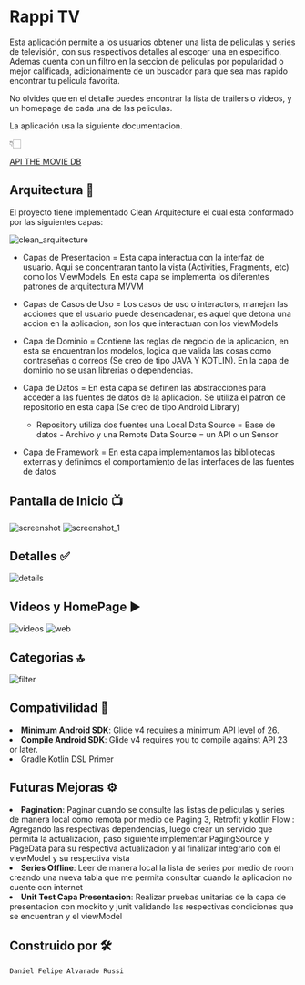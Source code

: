 # Rappi TV

<p>Esta aplicación permite a los usuarios obtener una lista de peliculas y series de televisión, con sus respectivos detalles al escoger una en especifico. Ademas cuenta con
un filtro en la seccion de peliculas por popularidad o mejor calificada, adicionalmente de un buscador para que sea mas rapido encontrar tu pelicula favorita.</p>

<p>No olvides que en el detalle puedes encontrar la lista de trailers o videos, y un homepage de cada una de las peliculas.</p>

<p>La aplicación usa la siguiente documentacion.</p> 👇🏻

<a href="https://www.themoviedb.org/documentation/api">API THE MOVIE DB</a>


## Arquitectura 🚀
<p>
El proyecto tiene implementado Clean Arquitecture el cual esta conformado por las siguientes capas:

![clean_arquitecture](https://user-images.githubusercontent.com/61768939/141804064-cf90f5e5-dd51-4424-8fb1-58b1a174156f.jpg)

- Capas de Presentacion = Esta capa interactua con la interfaz de usuario. Aqui se concentraran 
tanto la vista (Activities, Fragments, etc) como los ViewModels. En esta capa se implementa los diferentes
patrones de arquitectura MVVM 

- Capas de Casos de Uso = Los casos de uso o interactors, manejan las acciones que el usuario puede
desencadenar, es aquel que detona una accion en la aplicacion, son los que interactuan con los viewModels

- Capa de Dominio = Contiene las reglas de negocio de la aplicacion, en esta se encuentran los modelos, logica
que valida las cosas como contraseñas o correos (Se creo de tipo JAVA Y KOTLIN). En la capa de dominio no se usan
librerias o dependencias.

- Capa de Datos = En esta capa se definen las abstracciones para acceder a las fuentes de datos de la aplicacion.
Se utiliza el patron de repositorio en esta capa (Se creo de tipo Android Library)

  - Repository utiliza dos fuentes una Local Data Source = Base de datos - Archivo y una Remote Data Source = un API o un Sensor

- Capa de Framework = En esta capa implementamos las bibliotecas  externas y definimos el comportamiento de las
interfaces de las fuentes de datos
</p>

## Pantalla de Inicio 📺
![screenshot](https://user-images.githubusercontent.com/61768939/141806392-54ebb960-5936-4611-851d-d33da961d923.jpg)  ![screenshot_1](https://user-images.githubusercontent.com/61768939/141806562-3003b04c-4f15-4c12-ae40-00d86c2abb4b.jpg)

## Detalles ✅

![details](https://user-images.githubusercontent.com/61768939/141807010-f68c01df-0351-4908-a01d-ec07c577db51.jpg)

## Videos y HomePage ▶️

![videos](https://user-images.githubusercontent.com/61768939/141807921-ae6408da-48ff-42cf-8563-ef96297d5555.jpg)
![web](https://user-images.githubusercontent.com/61768939/141807963-db1ddcf7-b820-4ad8-854e-db3a6707b589.jpg)

## Categorias 🔝

![filter](https://user-images.githubusercontent.com/61768939/141808392-83e3acb3-7f9d-45f4-8242-d9bda2846560.jpg)


## Compativilidad 🔧

<li><strong>Minimum Android SDK</strong>: Glide v4 requires a minimum API level of 26.</li>
<li><strong>Compile Android SDK</strong>: Glide v4 requires you to compile against API 23 or later.</li>
<li>Gradle Kotlin DSL Primer</li>


## Futuras Mejoras ⚙️

<li><strong>Pagination</strong>: Paginar cuando se consulte las listas de peliculas y series de manera local como remota por medio de Paging 3, Retrofit y kotlin Flow :
Agregando las respectivas dependencias, luego crear un servicio que permita la actualizacion, paso siguiente implementar PagingSource y PageData para su respectiva actualizacion y al finalizar integrarlo con el viewModel y su respectiva vista</li>
<li><strong>Series Offline</strong>: Leer de manera local la lista de series por medio de room creando una nueva tabla que me permita consultar cuando la aplicacion no cuente con internet</li>
<li><strong>Unit Test Capa Presentacion</strong>: Realizar pruebas unitarias de la capa de presentacion con mockito y junit validando las respectivas condiciones que se encuentran y el viewModel</li>


## Construido por 🛠️
```
Daniel Felipe Alvarado Russi
```

